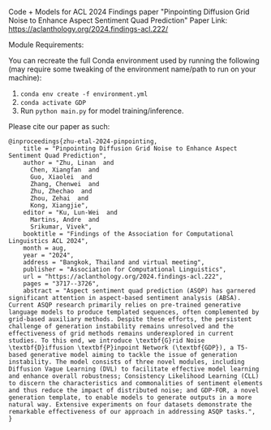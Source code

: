 Code + Models for ACL 2024 Findings paper "Pinpointing Diffusion Grid Noise to Enhance Aspect Sentiment Quad
Prediction"
Paper Link: https://aclanthology.org/2024.findings-acl.222/

Module Requirements:

You can recreate the full Conda environment used by running the following (may require some tweaking of the environment name/path to run on your machine):

1. `conda env create -f environment.yml`
2. `conda activate GDP`
3. Run `python main.py` for model training/inference. 

Please cite our paper as such:
```
@inproceedings{zhu-etal-2024-pinpointing,
    title = "Pinpointing Diffusion Grid Noise to Enhance Aspect Sentiment Quad Prediction",
    author = "Zhu, Linan  and
      Chen, Xiangfan  and
      Guo, Xiaolei  and
      Zhang, Chenwei  and
      Zhu, Zhechao  and
      Zhou, Zehai  and
      Kong, Xiangjie",
    editor = "Ku, Lun-Wei  and
      Martins, Andre  and
      Srikumar, Vivek",
    booktitle = "Findings of the Association for Computational Linguistics ACL 2024",
    month = aug,
    year = "2024",
    address = "Bangkok, Thailand and virtual meeting",
    publisher = "Association for Computational Linguistics",
    url = "https://aclanthology.org/2024.findings-acl.222",
    pages = "3717--3726",
    abstract = "Aspect sentiment quad prediction (ASQP) has garnered significant attention in aspect-based sentiment analysis (ABSA). Current ASQP research primarily relies on pre-trained generative language models to produce templated sequences, often complemented by grid-based auxiliary methods. Despite these efforts, the persistent challenge of generation instability remains unresolved and the effectiveness of grid methods remains underexplored in current studies. To this end, we introduce \textbf{G}rid Noise \textbf{D}iffusion \textbf{P}inpoint Network (\textbf{GDP}), a T5-based generative model aiming to tackle the issue of generation instability. The model consists of three novel modules, including Diffusion Vague Learning (DVL) to facilitate effective model learning and enhance overall robustness; Consistency Likelihood Learning (CLL) to discern the characteristics and commonalities of sentiment elements and thus reduce the impact of distributed noise; and GDP-FOR, a novel generation template, to enable models to generate outputs in a more natural way. Extensive experiments on four datasets demonstrate the remarkable effectiveness of our approach in addressing ASQP tasks.",
}
```
